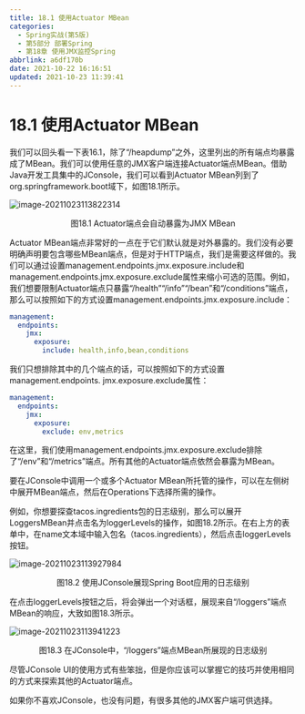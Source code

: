 ```yaml
---
title: 18.1 使用Actuator MBean
categories: 
  - Spring实战(第5版)
  - 第5部分 部署Spring
  - 第18章 使用JMX监控Spring
abbrlink: a6df170b
date: 2021-10-22 16:16:51
updated: 2021-10-23 11:39:41
---
```

# 18.1 使用Actuator MBean

我们可以回头看一下表16.1，除了“/heapdump”之外，这里列出的所有端点均暴露成了MBean。我们可以使用任意的JMX客户端连接Actuator端点MBean。借助Java开发工具集中的JConsole，我们可以看到Actuator MBean列到了org.springframework.boot域下，如图18.1所示。

![image-20211023113822314](https://gitee.com/XiaoLan223/images/raw/master/Blog/Sum/20211023113822.png)

<center>图18.1 Actuator端点会自动暴露为JMX MBean</center>

Actuator MBean端点非常好的一点在于它们默认就是对外暴露的。我们没有必要明确声明要包含哪些MBean端点，但是对于HTTP端点，我们是需要这样做的。我们可以通过设置management.endpoints.jmx.exposure.include和management.endpoints.jmx.exposure.exclude属性来缩小可选的范围。例如，我们想要限制Actuator端点只暴露“/health”“/info”“/bean”和“/conditions”端点，那么可以按照如下的方式设置management.endpoints.jmx.exposure.include：

```yml
management:
  endpoints:
    jmx:
      exposure:
        include: health,info,bean,conditions
```

我们只想排除其中的几个端点的话，可以按照如下的方式设置management.endpoints. jmx.exposure.exclude属性：

```yml
management:
  endpoints:
    jmx:
      exposure:
        exclude: env,metrics
```

在这里，我们使用management.endpoints.jmx.exposure.exclude排除了“/env”和“/metrics”端点。所有其他的Actuator端点依然会暴露为MBean。

要在JConsole中调用一个或多个Actuator MBean所托管的操作，可以在左侧树中展开MBean端点，然后在Operations下选择所需的操作。

例如，你想要探查tacos.ingredients包的日志级别，那么可以展开LoggersMBean并点击名为loggerLevels的操作，如图18.2所示。在右上方的表单中，在name文本域中输入包名（tacos.ingredients），然后点击loggerLevels按钮。

![image-20211023113927984](https://gitee.com/XiaoLan223/images/raw/master/Blog/Sum/20211023113928.png)

<center>图18.2 使用JConsole展现Spring Boot应用的日志级别</center>

在点击loggerLevels按钮之后，将会弹出一个对话框，展现来自“/loggers”端点MBean的响应，大致如图18.3所示。

![image-20211023113941223](https://gitee.com/XiaoLan223/images/raw/master/Blog/Sum/20211023113941.png)

<center>图18.3 在JConsole中，“/loggers”端点MBean所展现的日志级别</center>

尽管JConsole UI的使用方式有些笨拙，但是你应该可以掌握它的技巧并使用相同的方式来探索其他的Actuator端点。

如果你不喜欢JConsole，也没有问题，有很多其他的JMX客户端可供选择。

